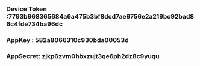 ### Device Token :7793b968365684a6a475b3bf8dcd7ae9756e2a219bc92bad86c4fde734ba96dc


### AppKey : 582a8066310c930bda00053d

### AppSecret: zjkp6zvm0hbxzujt3qe6ph2dz8c9yuqu